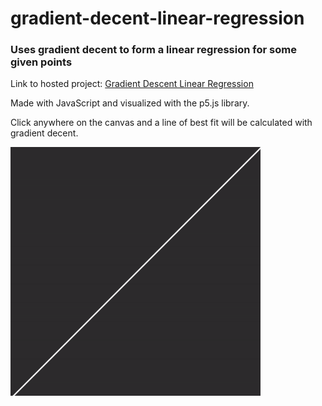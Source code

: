 # gradient-decent-linear-regression

### Uses gradient decent to form a linear regression for some given points

Link to hosted project: [Gradient Descent Linear Regression](https://tansonlee.github.io/gradient-decent-linear-regression/)

Made with JavaScript and visualized with the p5.js library.

Click anywhere on the canvas and a line of best fit will be calculated with gradient decent.

<img src="assets/gradient-decent-linear-regression.gif" width="400px">
